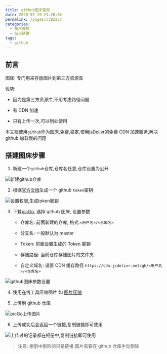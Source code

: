 ```yaml
---
title: github图床使用
date: 2020-07-19 21:20:02
permalink: /pages/cc8225/
categories:
  - 技术教程
  - 站点搭建
tags:
  - github
---
```


## 前言

图床: 专门用来存放图片到第三方资源库

优势:

- 因为是第三方资源库,不用考虑路径问题

- 有 CDN 加速

- 只有上传一次,可以到处使用

本文档使用`github`作为图床,免费,稳定,使用[jsDelivr](http://www.jsdelivr.com/)的免费 CDN 加速服务,解决 github 加载慢的问题

## 搭建图床步骤

1. 新建一个`github`仓库,仓库名任意,仓库设置为公开

![新建github仓库](https://cdn.jsdelivr.net/gh/lynnjinjie/images_store/img/github_createNew.png)

2. 根据[官方文档](https://help.github.com/en/github/authenticating-to-github/creating-a-personal-access-token-for-the-command-line)生成一个 github `token`密钥

![设置权限,生成token密钥](https://cdn.jsdelivr.net/gh/lynnjinjie/images_store/img/github_Newtoken.png)

3. 下载[picGo](https://molunerfinn.com/PicGo/), 选择 github 图床, 设置参数

   - 仓库名: 前面新建的仓库, 格式:`<用户名>/<仓库名>`

   - 分支名: 一般默认为 master

   - Token: 前面设置生成的 Token 密钥

   - 存储路径: 当前仓库存储图片的文件夹

   - 自定义域名: 设置 CDN 缓存路径 `https://cdn.jsdelivr.net/gh/<用户名>/<仓库名>`

![github图床参数设置](https://cdn.jsdelivr.net/gh/lynnjinjie/images_store/img/picGo_github.png)

4. 使用在线工具压缩图片 如 [图片压缩](https://docsmall.com/image-compress)

5. 上传到 github 仓库

![picGo上传图片](https://cdn.jsdelivr.net/gh/lynnjinjie/images_store/img/picGo_up.png)

6. 上传成功后会返回一个链接,复制链接即可使用

![上传过的记录都在相册中,复制链接即可使用](https://cdn.jsdelivr.net/gh/lynnjinjie/images_store/img/picGo_photo.png)

> 注意: 相册中删除的只是链接,图片需要在 github 仓库手动删除
